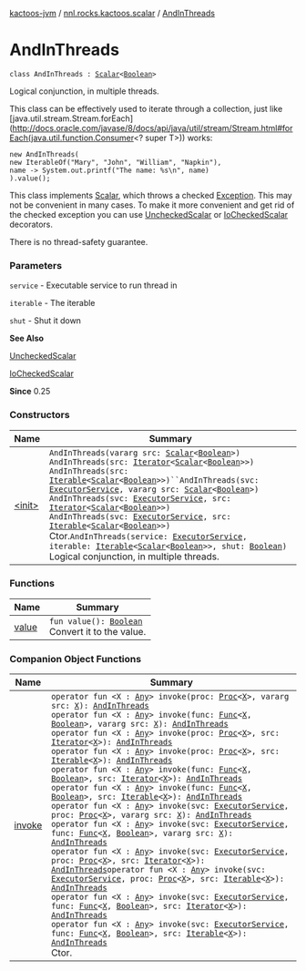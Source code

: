 [kactoos-jvm](../../index.md) / [nnl.rocks.kactoos.scalar](../index.md) / [AndInThreads](./index.md)

# AndInThreads

`class AndInThreads : `[`Scalar`](../../nnl.rocks.kactoos/-scalar/index.md)`<`[`Boolean`](https://kotlinlang.org/api/latest/jvm/stdlib/kotlin/-boolean/index.html)`>`

Logical conjunction, in multiple threads.

This class can be effectively used to iterate through a collection, just like [java.util.stream.Stream.forEach](http://docs.oracle.com/javase/8/docs/api/java/util/stream/Stream.html#forEach(java.util.function.Consumer<? super T>)) works:

```
new AndInThreads(
new IterableOf("Mary", "John", "William", "Napkin"),
name -> System.out.printf("The name: %s\n", name)
).value();
```

This class implements [Scalar](../../nnl.rocks.kactoos/-scalar/index.md), which throws a checked
[Exception](https://kotlinlang.org/api/latest/jvm/stdlib/kotlin/-exception/index.html). This may not be convenient in many cases. To make
it more convenient and get rid of the checked exception you can
use [UncheckedScalar](../-unchecked-scalar/index.md) or [IoCheckedScalar](../-io-checked-scalar/index.md) decorators.

There is no thread-safety guarantee.

### Parameters

`service` - Executable service to run thread in

`iterable` - The iterable

`shut` - Shut it down

**See Also**

[UncheckedScalar](../-unchecked-scalar/index.md)

[IoCheckedScalar](../-io-checked-scalar/index.md)

**Since**
0.25

### Constructors

| Name | Summary |
|---|---|
| [&lt;init&gt;](-init-.md) | `AndInThreads(vararg src: `[`Scalar`](../../nnl.rocks.kactoos/-scalar/index.md)`<`[`Boolean`](https://kotlinlang.org/api/latest/jvm/stdlib/kotlin/-boolean/index.html)`>)`<br>`AndInThreads(src: `[`Iterator`](https://kotlinlang.org/api/latest/jvm/stdlib/kotlin.collections/-iterator/index.html)`<`[`Scalar`](../../nnl.rocks.kactoos/-scalar/index.md)`<`[`Boolean`](https://kotlinlang.org/api/latest/jvm/stdlib/kotlin/-boolean/index.html)`>>)`<br>`AndInThreads(src: `[`Iterable`](https://kotlinlang.org/api/latest/jvm/stdlib/kotlin.collections/-iterable/index.html)`<`[`Scalar`](../../nnl.rocks.kactoos/-scalar/index.md)`<`[`Boolean`](https://kotlinlang.org/api/latest/jvm/stdlib/kotlin/-boolean/index.html)`>>)``AndInThreads(svc: `[`ExecutorService`](http://docs.oracle.com/javase/8/docs/api/java/util/concurrent/ExecutorService.html)`, vararg src: `[`Scalar`](../../nnl.rocks.kactoos/-scalar/index.md)`<`[`Boolean`](https://kotlinlang.org/api/latest/jvm/stdlib/kotlin/-boolean/index.html)`>)`<br>`AndInThreads(svc: `[`ExecutorService`](http://docs.oracle.com/javase/8/docs/api/java/util/concurrent/ExecutorService.html)`, src: `[`Iterator`](https://kotlinlang.org/api/latest/jvm/stdlib/kotlin.collections/-iterator/index.html)`<`[`Scalar`](../../nnl.rocks.kactoos/-scalar/index.md)`<`[`Boolean`](https://kotlinlang.org/api/latest/jvm/stdlib/kotlin/-boolean/index.html)`>>)`<br>`AndInThreads(svc: `[`ExecutorService`](http://docs.oracle.com/javase/8/docs/api/java/util/concurrent/ExecutorService.html)`, src: `[`Iterable`](https://kotlinlang.org/api/latest/jvm/stdlib/kotlin.collections/-iterable/index.html)`<`[`Scalar`](../../nnl.rocks.kactoos/-scalar/index.md)`<`[`Boolean`](https://kotlinlang.org/api/latest/jvm/stdlib/kotlin/-boolean/index.html)`>>)`<br>Ctor.`AndInThreads(service: `[`ExecutorService`](http://docs.oracle.com/javase/8/docs/api/java/util/concurrent/ExecutorService.html)`, iterable: `[`Iterable`](https://kotlinlang.org/api/latest/jvm/stdlib/kotlin.collections/-iterable/index.html)`<`[`Scalar`](../../nnl.rocks.kactoos/-scalar/index.md)`<`[`Boolean`](https://kotlinlang.org/api/latest/jvm/stdlib/kotlin/-boolean/index.html)`>>, shut: `[`Boolean`](https://kotlinlang.org/api/latest/jvm/stdlib/kotlin/-boolean/index.html)`)`<br>Logical conjunction, in multiple threads. |

### Functions

| Name | Summary |
|---|---|
| [value](value.md) | `fun value(): `[`Boolean`](https://kotlinlang.org/api/latest/jvm/stdlib/kotlin/-boolean/index.html)<br>Convert it to the value. |

### Companion Object Functions

| Name | Summary |
|---|---|
| [invoke](invoke.md) | `operator fun <X : `[`Any`](https://kotlinlang.org/api/latest/jvm/stdlib/kotlin/-any/index.html)`> invoke(proc: `[`Proc`](../../nnl.rocks.kactoos/-proc/index.md)`<`[`X`](invoke.md#X)`>, vararg src: `[`X`](invoke.md#X)`): `[`AndInThreads`](./index.md)<br>`operator fun <X : `[`Any`](https://kotlinlang.org/api/latest/jvm/stdlib/kotlin/-any/index.html)`> invoke(func: `[`Func`](../../nnl.rocks.kactoos/-func/index.md)`<`[`X`](invoke.md#X)`, `[`Boolean`](https://kotlinlang.org/api/latest/jvm/stdlib/kotlin/-boolean/index.html)`>, vararg src: `[`X`](invoke.md#X)`): `[`AndInThreads`](./index.md)<br>`operator fun <X : `[`Any`](https://kotlinlang.org/api/latest/jvm/stdlib/kotlin/-any/index.html)`> invoke(proc: `[`Proc`](../../nnl.rocks.kactoos/-proc/index.md)`<`[`X`](invoke.md#X)`>, src: `[`Iterator`](https://kotlinlang.org/api/latest/jvm/stdlib/kotlin.collections/-iterator/index.html)`<`[`X`](invoke.md#X)`>): `[`AndInThreads`](./index.md)<br>`operator fun <X : `[`Any`](https://kotlinlang.org/api/latest/jvm/stdlib/kotlin/-any/index.html)`> invoke(proc: `[`Proc`](../../nnl.rocks.kactoos/-proc/index.md)`<`[`X`](invoke.md#X)`>, src: `[`Iterable`](https://kotlinlang.org/api/latest/jvm/stdlib/kotlin.collections/-iterable/index.html)`<`[`X`](invoke.md#X)`>): `[`AndInThreads`](./index.md)<br>`operator fun <X : `[`Any`](https://kotlinlang.org/api/latest/jvm/stdlib/kotlin/-any/index.html)`> invoke(func: `[`Func`](../../nnl.rocks.kactoos/-func/index.md)`<`[`X`](invoke.md#X)`, `[`Boolean`](https://kotlinlang.org/api/latest/jvm/stdlib/kotlin/-boolean/index.html)`>, src: `[`Iterator`](https://kotlinlang.org/api/latest/jvm/stdlib/kotlin.collections/-iterator/index.html)`<`[`X`](invoke.md#X)`>): `[`AndInThreads`](./index.md)<br>`operator fun <X : `[`Any`](https://kotlinlang.org/api/latest/jvm/stdlib/kotlin/-any/index.html)`> invoke(func: `[`Func`](../../nnl.rocks.kactoos/-func/index.md)`<`[`X`](invoke.md#X)`, `[`Boolean`](https://kotlinlang.org/api/latest/jvm/stdlib/kotlin/-boolean/index.html)`>, src: `[`Iterable`](https://kotlinlang.org/api/latest/jvm/stdlib/kotlin.collections/-iterable/index.html)`<`[`X`](invoke.md#X)`>): `[`AndInThreads`](./index.md)<br>`operator fun <X : `[`Any`](https://kotlinlang.org/api/latest/jvm/stdlib/kotlin/-any/index.html)`> invoke(svc: `[`ExecutorService`](http://docs.oracle.com/javase/8/docs/api/java/util/concurrent/ExecutorService.html)`, proc: `[`Proc`](../../nnl.rocks.kactoos/-proc/index.md)`<`[`X`](invoke.md#X)`>, vararg src: `[`X`](invoke.md#X)`): `[`AndInThreads`](./index.md)<br>`operator fun <X : `[`Any`](https://kotlinlang.org/api/latest/jvm/stdlib/kotlin/-any/index.html)`> invoke(svc: `[`ExecutorService`](http://docs.oracle.com/javase/8/docs/api/java/util/concurrent/ExecutorService.html)`, func: `[`Func`](../../nnl.rocks.kactoos/-func/index.md)`<`[`X`](invoke.md#X)`, `[`Boolean`](https://kotlinlang.org/api/latest/jvm/stdlib/kotlin/-boolean/index.html)`>, vararg src: `[`X`](invoke.md#X)`): `[`AndInThreads`](./index.md)<br>`operator fun <X : `[`Any`](https://kotlinlang.org/api/latest/jvm/stdlib/kotlin/-any/index.html)`> invoke(svc: `[`ExecutorService`](http://docs.oracle.com/javase/8/docs/api/java/util/concurrent/ExecutorService.html)`, proc: `[`Proc`](../../nnl.rocks.kactoos/-proc/index.md)`<`[`X`](invoke.md#X)`>, src: `[`Iterator`](https://kotlinlang.org/api/latest/jvm/stdlib/kotlin.collections/-iterator/index.html)`<`[`X`](invoke.md#X)`>): `[`AndInThreads`](./index.md)`operator fun <X : `[`Any`](https://kotlinlang.org/api/latest/jvm/stdlib/kotlin/-any/index.html)`> invoke(svc: `[`ExecutorService`](http://docs.oracle.com/javase/8/docs/api/java/util/concurrent/ExecutorService.html)`, proc: `[`Proc`](../../nnl.rocks.kactoos/-proc/index.md)`<`[`X`](invoke.md#X)`>, src: `[`Iterable`](https://kotlinlang.org/api/latest/jvm/stdlib/kotlin.collections/-iterable/index.html)`<`[`X`](invoke.md#X)`>): `[`AndInThreads`](./index.md)<br>`operator fun <X : `[`Any`](https://kotlinlang.org/api/latest/jvm/stdlib/kotlin/-any/index.html)`> invoke(svc: `[`ExecutorService`](http://docs.oracle.com/javase/8/docs/api/java/util/concurrent/ExecutorService.html)`, func: `[`Func`](../../nnl.rocks.kactoos/-func/index.md)`<`[`X`](invoke.md#X)`, `[`Boolean`](https://kotlinlang.org/api/latest/jvm/stdlib/kotlin/-boolean/index.html)`>, src: `[`Iterator`](https://kotlinlang.org/api/latest/jvm/stdlib/kotlin.collections/-iterator/index.html)`<`[`X`](invoke.md#X)`>): `[`AndInThreads`](./index.md)<br>`operator fun <X : `[`Any`](https://kotlinlang.org/api/latest/jvm/stdlib/kotlin/-any/index.html)`> invoke(svc: `[`ExecutorService`](http://docs.oracle.com/javase/8/docs/api/java/util/concurrent/ExecutorService.html)`, func: `[`Func`](../../nnl.rocks.kactoos/-func/index.md)`<`[`X`](invoke.md#X)`, `[`Boolean`](https://kotlinlang.org/api/latest/jvm/stdlib/kotlin/-boolean/index.html)`>, src: `[`Iterable`](https://kotlinlang.org/api/latest/jvm/stdlib/kotlin.collections/-iterable/index.html)`<`[`X`](invoke.md#X)`>): `[`AndInThreads`](./index.md)<br>Ctor. |
